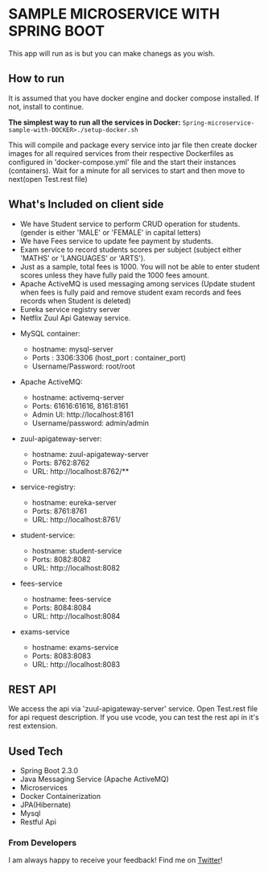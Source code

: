 # SAMPLE MICROSERVICE WITH SPRING BOOT

This app will run as is but you can make chanegs as you wish. 

## How to run
It is assumed  that you have docker engine and docker compose installed. If not, install to continue.

**The simplest way to run all the services in Docker:**
`Spring-microservice-sample-with-DOCKER>./setup-docker.sh` 

This will compile and package every service into jar file then create docker images for all required services from their respective Dockerfiles as configured in 'docker-compose.yml' file and the start their instances (containers).
Wait for a minute for all services to start and then move to next(open Test.rest file)

## What's Included on client side
- We have Student service to perform CRUD operation for students. (gender is either 'MALE' or 'FEMALE' in capital letters)
- We have Fees service to update fee payment by students.
- Exam service to record students scores per subject (subject either 'MATHS' or 'LANGUAGES' or 'ARTS').
- Just as a sample, total fees is 1000. You will not be able to enter student scores unless they have fully paid the 1000 fees amount.
- Apache ActiveMQ is used messaging among services (Update student when fees is fully paid and remove student exam records and fees records when Student is deleted)
- Eureka service registry server
- Netflix Zuul Api Gateway service.

* MySQL container:
     * hostname: mysql-server
     * Ports : 3306:3306 (host_port : container_port)
     * Username/Password: root/root

* Apache ActiveMQ:
     * hostname: activemq-server
     * Ports: 61616:61616, 8161:8161
     * Admin UI: http://localhost:8161
     * Username/password: admin/admin

* zuul-apigateway-server:
    * hostname: zuul-apigateway-server
    * Ports: 8762:8762
    * URL: http://localhost:8762/**

* service-registry:
    * hostname: eureka-server
    * Ports: 8761:8761
    * URL: http://localhost:8761/

* student-service:
    * hostname: student-service
    * Ports: 8082:8082
    * URL: http://localhost:8082
    
* fees-service   
    * hostname: fees-service
    * Ports: 8084:8084
    * URL: http://localhost:8084
    
* exams-service  
    * hostname: exams-service
    * Ports: 8083:8083
    * URL: http://localhost:8083 


## REST API
We access the api via 'zuul-apigateway-server' service.
Open Test.rest file for api request description. If you use vcode, you can test the rest api in it's rest extension.

## Used Tech
- Spring Boot 2.3.0 
- Java Messaging Service (Apache ActiveMQ)
- Microservices
- Docker Containerization
- JPA(Hibernate)
- Mysql
- Restful Api



### From Developers

I am always happy to receive your feedback!
Find me on [Twitter](https://twitter.com/julian_geniuz)!
